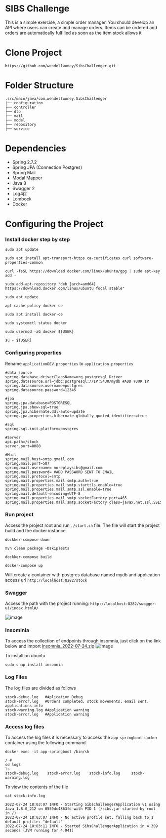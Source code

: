 # SIBS Challenge
This is a simple exercise, a simple order manager. You should develop an API where users can create and manage orders. Items can be ordered and orders are automatically fulfilled as soon as the item stock allows it

# Clone Project
```
https://github.com/wendellwoney/SibsChallenger.git
```

# Folder Structure
```
.src/main/java/com.wendellwoney.SibsChallenger
├── configuration 
├── controller
├── dto
├── mail
├── model
├── repository
├── service
```

# Dependencies

* Spring 2.7.2
* Spring JPA (Connection Postgres)
* Spring Mail
* Modal Mapper
* Java 8
* Swagger 2
* Log4j2
* Lombock
* Docker

# Configuring the Project

### Install docker step by step 
```shell
sudo apt update

sudo apt install apt-transport-https ca-certificates curl software-properties-common

curl -fsSL https://download.docker.com/linux/ubuntu/gpg | sudo apt-key add -

sudo add-apt-repository "deb [arch=amd64] https://download.docker.com/linux/ubuntu focal stable"

sudo apt update

apt-cache policy docker-ce

sudo apt install docker-ce

sudo systemctl status docker

sudo usermod -aG docker ${USER}

su - ${USER}

```

### Configuring properties

Rename ``applicationDEV.properties`` to ``application.properties``

```
#data source
spring.database.driverClassName=org.postgresql.Driver
spring.datasource.url=jdbc:postgresql://IP:5430/mydb #ADD YOUR IP
spring.datasource.username=postgres
spring.datasource.password=12345

#jpa
spring.jpa.database=POSTGRESQL
spring.jpa.show-sql=true
spring.jpa.hibernate.ddl-auto=update
spring.jpa.properties.hibernate.globally_quoted_identifiers=true

#sql
spring.sql.init.platform=postgres

#Server
api.path=/stock
server.port=8080

#Mail
spring.mail.host=smtp.gmail.com
spring.mail.port=587
spring.mail.username= noreplaysibs@gmail.com
spring.mail.password= #ADD PASSWORD SENT TO EMAIL
spring.mail.protocol=smtp
spring.mail.properties.mail.smtp.auth=true
spring.mail.properties.mail.smtp.starttls.enable=true
spring.mail.properties.mail.smtp.ssl.enable=true
spring.mail.default-encoding=UTF-8
spring.mail.properties.mail.smtp.socketFactory.port=465
spring.mail.properties.mail.smtp.socketFactory.class=javax.net.ssl.SSLSocketFactory
```

### Run project
Access the project root and run ``./start.sh`` file. The file will start the project build and the docker instance

```
dockker-compose down

mvn clean package -DskipTests

dockker-compose build

docker-compose up
```
Will create a container with postgres database named mydb and application access url ``http://localhost:8282/stock``

### Swagger
Access the path with the project running: ``http://localhost:8282/swagger-ui/index.html#/``

![image](https://user-images.githubusercontent.com/29403648/180661774-7bdcb0a5-c34e-4380-bae6-efbe2b3b5f20.png)

### Insominia
To access the collection of endpoints through insomnia, just click on the link below and import
[Insomnia_2022-07-24.zip](https://github.com/wendellwoney/SibsChallenger/files/9176480/Insomnia_2022-07-24.zip)
![image](https://user-images.githubusercontent.com/29403648/180661937-48fb455c-e33b-4586-826c-d8fa7156813b.png)

To install on ubuntu
```shell
sudo snap install insomnia
```

### Log Files
The log files are divided as follows
```
stock-debug.log   #Aplication Debug
stock-error.log   #Orders completed, stock movements, email sent, applications info
stock-warning.log #Application warning
stock-error.log   #Application warning
```

### Access log files

To access the log files it is necessary to access the ``app-springboot docker`` container using the following command
```shell
docker exec -it app-springboot /bin/sh

/ #
cd logs
ls
stock-debug.log    stock-error.log    stock-info.log     stock-warning.log
```

To view the contents of the file
```shell
cat stock-info.log

2022-07-24 18:03:07 INFO - Starting SibsChallengerApplication v1 using Java 1.8.0_212 on 0559dc4863fd with PID 1 (/sibs.jar started by root in /)
2022-07-24 18:03:07 INFO - No active profile set, falling back to 1 default profile: "default"
2022-07-24 18:03:11 INFO - Started SibsChallengerApplication in 4.309 seconds (JVM running for 4.941)

```

